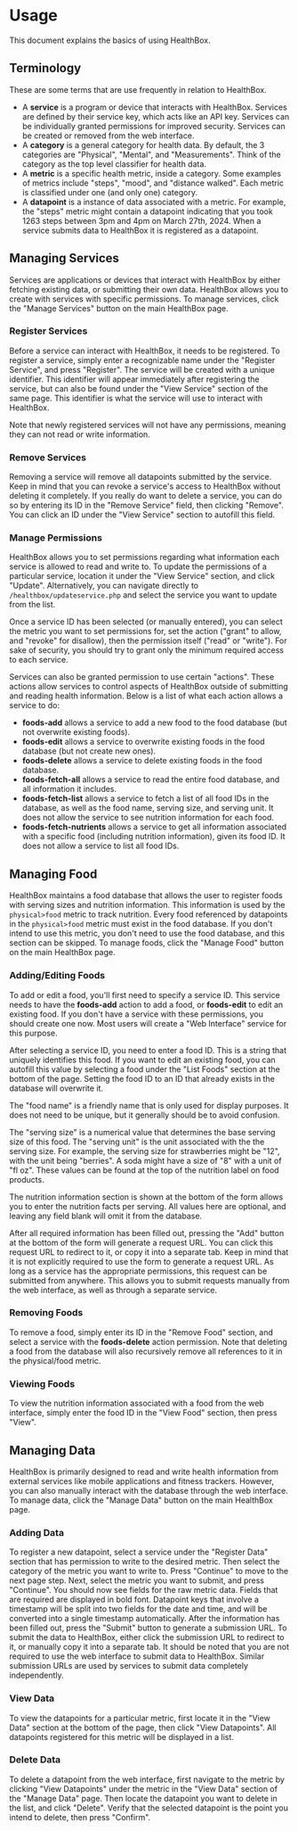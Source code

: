# Usage

This document explains the basics of using HealthBox.


## Terminology

These are some terms that are use frequently in relation to HealthBox.

- A **service** is a program or device that interacts with HealthBox. Services are defined by their service key, which acts like an API key. Services can be individually granted permissions for improved security. Services can be created or removed from the web interface.
- A **category** is a general category for health data. By default, the 3 categories are "Physical", "Mental", and "Measurements". Think of the category as the top level classifier for health data.
- A **metric** is a specific health metric, inside a category. Some examples of metrics include "steps", "mood", and "distance walked". Each metric is classified under one (and only one) category.
- A **datapoint** is a instance of data associated with a metric. For example, the "steps" metric might contain a datapoint indicating that you took 1263 steps between 3pm and 4pm on March 27th, 2024. When a service submits data to HealthBox it is registered as a datapoint.


## Managing Services

Services are applications or devices that interact with HealthBox by either fetching existing data, or submitting their own data. HealthBox allows you to create with services with specific permissions. To manage services, click the "Manage Services" button on the main HealthBox page.

### Register Services

Before a service can interact with HealthBox, it needs to be registered. To register a service, simply enter a recognizable name under the "Register Service", and press "Register". The service will be created with a unique identifier. This identifier will appear immediately after registering the service, but can also be found under the "View Service" section of the same page. This identifier is what the service will use to interact with HealthBox.

Note that newly registered services will not have any permissions, meaning they can not read or write information.

### Remove Services

Removing a service will remove all datapoints submitted by the service. Keep in mind that you can revoke a service's access to HealthBox without deleting it completely. If you really do want to delete a service, you can do so by entering its ID in the "Remove Service" field, then clicking "Remove". You can click an ID under the "View Service" section to autofill this field.

### Manage Permissions

HealthBox allows you to set permissions regarding what information each service is allowed to read and write to. To update the permissions of a particular service, location it under the "View Service" section, and click "Update". Alternatively, you can navigate directly to `/healthbox/updateservice.php` and select the service you want to update from the list.

Once a service ID has been selected (or manually entered), you can select the metric you want to set permissions for, set the action ("grant" to allow, and "revoke" for disallow), then the permission itself ("read" or "write"). For sake of security, you should try to grant only the minimum required access to each service.

Services can also be granted permission to use certain "actions". These actions allow services to control aspects of HealthBox outside of submitting and reading health information. Below is a list of what each action allows a service to do:
- **foods-add** allows a service to add a new food to the food database (but not overwrite existing foods).
- **foods-edit** allows a service to overwrite existing foods in the food database (but not create new ones).
- **foods-delete** allows a service to delete existing foods in the food database.
- **foods-fetch-all** allows a service to read the entire food database, and all information it includes.
- **foods-fetch-list** allows a service to fetch a list of all food IDs in the database, as well as the food name, serving size, and serving unit. It does not allow the service to see nutrition information for each food.
- **foods-fetch-nutrients** allows a service to get all information associated with a specific food (including nutrition information), given its food ID. It does not allow a service to list all food IDs.


## Managing Food

HealthBox maintains a food database that allows the user to register foods with serving sizes and nutrition information. This information is used by the `physical>food` metric to track nutrition. Every food referenced by datapoints in the `physical>food` metric must exist in the food database. If you don't intend to use this metric, you don't need to use the food database, and this section can be skipped. To manage foods, click the "Manage Food" button on the main HealthBox page.

### Adding/Editing Foods

To add or edit a food, you'll first need to specify a service ID. This service needs to have the **foods-add** action to add a food, or **foods-edit** to edit an existing food. If you don't have a service with these permissions, you should create one now. Most users will create a "Web Interface" service for this purpose.

After selecting a service ID, you need to enter a food ID. This is a string that uniquely identifies this food. If you want to edit an existing food, you can autofill this value by selecting a food under the "List Foods" section at the bottom of the page. Setting the food ID to an ID that already exists in the database will overwrite it.

The "food name" is a friendly name that is only used for display purposes. It does not need to be unique, but it generally should be to avoid confusion.

The "serving size" is a numerical value that determines the base serving size of this food. The "serving unit" is the unit associated with the the serving size. For example, the serving size for strawberries might be "12", with the unit being "berries". A soda might have a size of "8" with a unit of "fl oz". These values can be found at the top of the nutrition label on food products.

The nutrition information section is shown at the bottom of the form allows you to enter the nutrition facts per serving. All values here are optional, and leaving any field blank will omit it from the database.

After all required information has been filled out, pressing the "Add" button at the bottom of the form will generate a request URL. You can click this request URL to redirect to it, or copy it into a separate tab. Keep in mind that it is not explicitly required to use the form to generate a request URL. As long as a service has the appropriate permissions, this request can be submitted from anywhere. This allows you to submit requests manually from the web interface, as well as through a separate service.

### Removing Foods

To remove a food, simply enter its ID in the "Remove Food" section, and select a service with the **foods-delete** action permission. Note that deleting a food from the database will also recursively remove all references to it in the physical/food metric.

### Viewing Foods

To view the nutrition information associated with a food from the web interface, simply enter the food ID in the "View Food" section, then press "View".


## Managing Data

HealthBox is primarily designed to read and write health information from external services like mobile applications and fitness trackers. However, you can also manually interact with the database through the web interface. To manage data, click the "Manage Data" button on the main HealthBox page.

### Adding Data

To register a new datapoint, select a service under the "Register Data" section that has permission to write to the desired metric. Then select the category of the metric you want to write to. Press "Continue" to move to the next page step. Next, select the metric you want to submit, and press "Continue". You should now see fields for the raw metric data. Fields that are required are displayed in bold font. Datapoint keys that involve a timestamp will be split into two fields for the date and time, and will be converted into a single timestamp automatically. After the information has been filled out, press the "Submit" button to generate a submission URL. To submit the data to HealthBox, either click the submission URL to redirect to it, or manually copy it into a separate tab. It should be noted that you are not required to use the web interface to submit data to HealthBox. Similar submission URLs are used by services to submit data completely independently.

### View Data

To view the datapoints for a particular metric, first locate it in the "View Data" section at the bottom of the page, then click "View Datapoints". All datapoints registered for this metric will be displayed in a list.

### Delete Data

To delete a datapoint from the web interface, first navigate to the metric by clicking "View Datapoints" under the metric in the "View Data" section of the "Manage Data" page. Then locate the datapoint you want to delete in the list, and click "Delete". Verify that the selected datapoint is the point you intend to delete, then press "Confirm".
